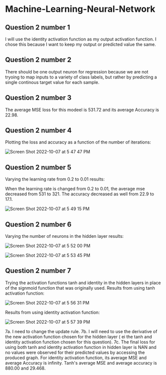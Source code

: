 # Machine-Learning-Neural-Network

## Question 2 number 1
I will use the identity activation function as my output activation function. I chose this because I want to keep my output or predicted value the same. 

## Question 2 number 2
There should be one output neuron for regression because we are not tryoing to map inputs to a variety of class labels, but rather by predicting a single continous target value for each sample.  

## Question 2 number 3

The average MSE loss for this modeel is 531.72 and its average Accuracy is 22.98.

## Question 2 number 4
Plotting the loss and accuracy as a function of the number of iterations: 

![Screen Shot 2022-10-07 at 5 47 47 PM](https://user-images.githubusercontent.com/89150972/194672495-5b0f57f1-d25b-43ae-9bed-380ae5bc2c78.png)

## Question 2 number 5
Varying the learning rate from 0.2 to 0.01 results: 

When the learning rate is changed from 0.2 to 0.01, the average mse decreased from 531 to 321. The accuracy decreased as well from 22.9 to 17.1.

![Screen Shot 2022-10-07 at 5 49 15 PM](https://user-images.githubusercontent.com/89150972/194672617-67115b14-87be-4be3-b697-f6a9402ca414.png)

## Question 2 number 6
Varying the number of neurons in the hidden layer results: 

![Screen Shot 2022-10-07 at 5 52 00 PM](https://user-images.githubusercontent.com/89150972/194672833-3aff9ac1-2bdd-4110-a655-fced7846b7a6.png)

![Screen Shot 2022-10-07 at 5 53 45 PM](https://user-images.githubusercontent.com/89150972/194672936-c1176d51-1ded-4503-a0f1-f6a5b96b3212.png)


## Question 2 number 7 
Trying the activation functions tanh and identity in the hidden layers in place of the signmoid function that was originally used. 
Results from using tanh activation function:

![Screen Shot 2022-10-07 at 5 56 31 PM](https://user-images.githubusercontent.com/89150972/194673160-dd5626a6-3c2b-4fe4-9209-8ebcb60a41ef.png)

Results from using identity activation function:

![Screen Shot 2022-10-07 at 5 57 39 PM](https://user-images.githubusercontent.com/89150972/194673255-a8280e28-0b64-4f66-840a-a6bdd203162e.png)

7a. I need to change the update rule.
7b. I will need to use the derivative of the new activation function chosen for the hidden layer ( ei the tanh and identity activation function chosen for this question).
7c. The final loss for using both tanh and identity activation function in hidden layer is NAN and no values were observed for their predicted values by accessing the produced graph. For identity activation function, its average MSE and average Accuracy is infinity. Tanh's average MSE and average accuracy is 880.00 and 29.468.




